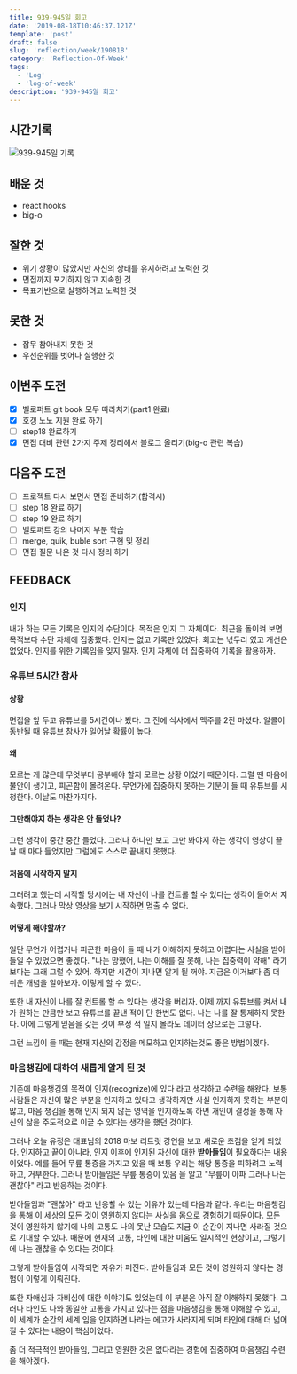 ```yaml
---
title: 939-945일 회고
date: '2019-08-18T10:46:37.121Z'
template: 'post'
draft: false
slug: 'reflection/week/190818'
category: 'Reflection-Of-Week'
tags:
  - 'Log'
  - 'log-of-week'
description: '939-945일 회고'
---
```


## 시간기록

![939-945일 기록](https://user-images.githubusercontent.com/35516239/63218913-5d41ce80-c1a1-11e9-9e05-a7cf1e391ce0.png)

## 배운 것

- react hooks 
- big-o 

## 잘한 것

- 위기 상황이 많았지만 자신의 상태를 유지하려고 노력한 것 
- 면접까지 포기하지 않고 지속한 것 
- 목표기반으로 실행하려고 노력한 것 

## 못한 것

- 잡무 참아내지 못한 것
- 우선순위를 벗어나 실행한 것 

## 이번주 도전

- [x] 벨로퍼트 git book 모두 따라치기(part1 완료)
- [x] 호갱 노노 지원 완료 하기 
- [ ] step18 완료하기
- [x] 면접 대비 관련 2가지 주제 정리해서 블로그 올리기(big-o 관련 복습) 

## 다음주 도전

- [ ] 프로젝트 다시 보면서 면접 준비하기(합격시)
- [ ] step 18 완료 하기 
- [ ] step 19 완료 하기 
- [ ] 벨로퍼트 강의 나머지 부분 학습
- [ ] merge, quik, buble sort 구현 및 정리 
- [ ] 면접 질문 나온 것 다시 정리 하기  

## FEEDBACK

### 인지

내가 하는 모든 기록은 인지의 수단이다. 목적은 인지 그 자체이다. 최근을 돌이켜 보면 목적보다 수단 자체에 집중했다. 인지는 없고 기록만 있었다. 회고는 넋두리 였고 개선은 없었다. 인지를 위한 기록임을 잊지 말자. 인지 자체에 더 집중하여 기록을 활용하자. 

### 유튜브 5시간 참사

#### 상황

면접을 앞 두고 유튜브를 5시간이나 봤다. 그 전에 식사에서 맥주를 2잔 마셨다. 알콜이 동반될 때 유튜브 참사가 일어날 확률이 높다.

#### 왜

모르는 게 많은데 무엇부터 공부해야 할지 모르는 상황 이었기 때문이다. 그럴 땐 마음에 불안이 생기고, 피곤함이 몰려온다. 무언가에 집중하지 못하는 기분이 들 때 유튜브를 시청한다. 이날도 마찬가지다.

#### 그만해야지 하는 생각은 안 들었나?

그런 생각이 중간 중간 들었다. 그러나 하나만 보고 그만 봐야지 하는 생각이 영상이 끝날 때 마다 들었지만 그럼에도 스스로 끝내지 못했다.

#### 처음에 시작하지 말지

그러려고 했는데 시작할 당시에는 내 자신이 나를 컨트롤 할 수 있다는 생각이 들어서 지속했다. 그러나 막상 영상을 보기 시작하면 멈출 수 없다.

#### 어떻게 해야할까?

일단 무언가 어렵거나 피곤한 마음이 들 때 내가 이해하지 못하고 어렵다는 사실을 받아들일 수 있었으면 좋겠다. "나는 망했어, 나는 이해를 잘 못해, 나는 집중력이 약해" 라기 보다는 그래 그럴 수 있어. 하지만 시간이 지나면 알게 될 꺼야. 지금은 이거보다 좀 더 쉬운 개념을 알아보자. 이렇게 할 수 있다.

또한 내 자신이 나를 잘 컨트롤 할 수 있다는 생각을 버리자. 이제 까지 유튜브를 켜서 내가 원하는 만큼만 보고 유튜브를 끝낸 적이 단 한번도 없다. 나는 나를 잘 통제하지 못한다. 아에 그렇게 믿음을 갖는 것이 부정 적 일지 몰라도 데이터 상으로는 그렇다.

그런 느낌이 들 때는 현재 자신의 감정을 메모하고 인지하는것도 좋은 방법이겠다. 

### 마음챙김에 대하여 새롭게 알게 된 것

기존에 마음챙김의 목적이 인지(recognize)에 있다 라고 생각하고 수련을 해왔다. 보통 사람들은 자신이 많은 부분을 인지하고 있다고 생각하지만 사실 인지하지 못하는 부분이 많고, 마음 챙김을 통해 인지 되지 않는 영역을 인지하도록 하면 개인이 결정을 통해 자신의 삶을 주도적으로 이끌 수 있다는 생각을 했던 것이다.

그러나 오늘 유정은 대표님의 2018 마보 리트릿 강연을 보고 새로운 초점을 얻게 되었다. 인지하고 끝이 아니라, 인지 이후에 인지된 자신에 대한 **받아들임**이 필요하다는 내용 이었다. 예를 들어 무릎 통증을 가지고 있을 때 보통 우리는 해당 통증을 피하려고 노력하고, 거부한다. 그러나 받아들임은 무릎 통증이 있음 을 알고 "무릎이 아파 그러나 나는 괜찮아" 라고 반응하는 것이다.

받아들임과 "괜찮아" 라고 반응할 수 있는 이유가 있는데 다음과 같다. 우리는 마음챙김을 통해 이 세상의 모든 것이 영원하지 않다는 사실을 몸으로 경험하기 때문이다. 모든 것이 영원하지 않기에 나의 고통도 나의 못난 모습도 지금 이 순간이 지나면 사라질 것으로 기대할 수 있다. 때문에 현재의 고통, 타인에 대한 미움도 일시적인 현상이고, 그렇기에 나는 괜찮을 수 있다는 것이다.

그렇게 받아들임이 시작되면 자유가 퍼진다. 받아들임과 모든 것이 영원하지 않다는 경험이 이렇게 이뤄진다.

또한 자애심과 자비심에 대한 이야기도 있었는데 이 부분은 아직 잘 이해하지 못했다. 그러나 타인도 나와 동일한 고통을 가지고 있다는 점을 마음챙김을 통해 이해할 수 있고, 이 세계가 순간의 세계 임을 인지하면 나라는 에고가 사라지게 되며 타인에 대해 더 넓어질 수 있다는 내용이 핵심이었다.

좀 더 적극적인 받아들임, 그리고 영원한 것은 없다라는 경험에 집중하여 마음챙김 수련을 해야겠다.